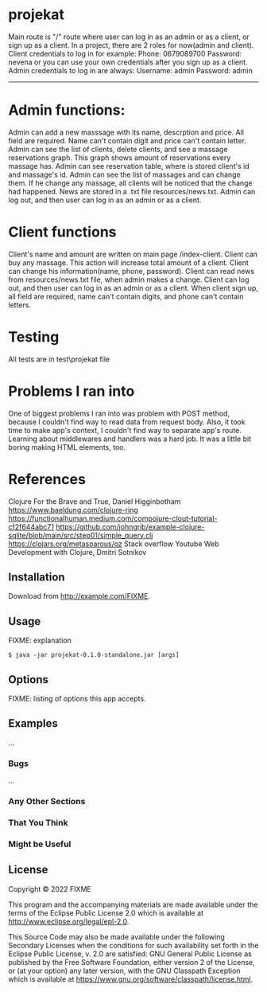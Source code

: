 # projekat
Main route is "/" route where user can log in as an admin or as a client, or sign up as a client.
In a project, there are 2 roles for now(admin and client).
Client credentials to log in for example: 
Phone: 0679089700
Password: nevena
or you can use your own credentials after you sign up as a client.
Admin credentials to log in are always:
Username: admin
Password: admin
********
# Admin functions:
Admin can add a new masssage with its name, descrption and price. All field are required.
Name can't contain digit and price can't contain letter.
Admin can see the list of clients, delete clients, and see a massage reservations graph. This graph shows amount of reservations every massage has.
Admin can see reservation table, where is stored client's id and massage's id.
Admin can see the list of massages and can change them. If he change any massage, all clients will be noticed that the change had happened. News are stored in a .txt file resources/news.txt.
Admin can log out, and then user can log in as an admin or as a client.

# Client functions
Client's name and amount are written on main page /index-client.
Client can buy any massage. This action will increase total amount of a client.
Client can change his information(name, phone, password).
Client can read news from resources/news.txt file, when admin makes a change.
Client can log out, and then user can log in as an admin or as a client. 
When client sign up, all field are required, name can't contain digits, and phone can't contain letters.
# Testing
All tests are in test\projekat file

# Problems I ran into
One of biggest problems I ran into was problem with POST method, because I couldn't find way to read data from request body. Also, it took time to make app's context, I couldn't find way to separate app's route. Learning about middlewares and handlers was a hard job. It was a little bit boring making HTML elements, too.

# References
Clojure For the Brave and True, Daniel Higginbotham 
https://www.baeldung.com/clojure-ring
https://functionalhuman.medium.com/compojure-clout-tutorial-cf2f644abc71
https://github.com/johngrib/example-clojure-sqlite/blob/main/src/step01/simple_query.clj
https://clojars.org/metasoarous/oz
Stack overflow
Youtube
Web Development with Clojure, Dmitri Sotnikov
## Installation

Download from http://example.com/FIXME.

## Usage

FIXME: explanation

    $ java -jar projekat-0.1.0-standalone.jar [args]

## Options

FIXME: listing of options this app accepts.

## Examples

...

### Bugs

...

### Any Other Sections
### That You Think
### Might be Useful

## License

Copyright © 2022 FIXME

This program and the accompanying materials are made available under the
terms of the Eclipse Public License 2.0 which is available at
http://www.eclipse.org/legal/epl-2.0.

This Source Code may also be made available under the following Secondary
Licenses when the conditions for such availability set forth in the Eclipse
Public License, v. 2.0 are satisfied: GNU General Public License as published by
the Free Software Foundation, either version 2 of the License, or (at your
option) any later version, with the GNU Classpath Exception which is available
at https://www.gnu.org/software/classpath/license.html.
